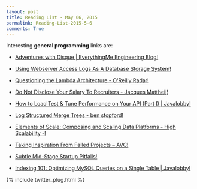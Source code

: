 ```yaml
---
layout: post
title: Reading List - May 06, 2015
permalink: Reading-List-2015-5-6
comments: True
---
```



Interesting **general programming** links are:
    
    
* <a href="http://geeks.everything.me/2015/05/03/adventures-with-disque/?utm_content=buffer37fba&amp;utm_medium=social&amp;utm_source=twitter.com&amp;utm_campaign=buffer" target="_blank">Adventures with Disque | EverythingMe Engineering Blog!</a>
    
    
* <a href="https://ma.ttias.be/using-webserver-access-logs-as-a-database-storage-system/?hn&amp;utm_content=buffer4e590&amp;utm_medium=social&amp;utm_source=twitter.com&amp;utm_campaign=buffer" target="_blank">Using Webserver Access Logs As A Database Storage System!</a>
    
    
* <a href="http://radar.oreilly.com/2014/07/questioning-the-lambda-architecture.html" target="_blank">Questioning the Lambda Architecture - O'Reilly Radar!</a>
    
    
* <a href="http://jacquesmattheij.com/do-not-disclose-your-salary-to-recruiters?utm_content=buffer4cf58&amp;utm_medium=social&amp;utm_source=twitter.com&amp;utm_campaign=buffer" target="_blank">Do Not Disclose Your Salary To Recruiters - Jacques Mattheij!</a>
    
    
* <a href="http://java.dzone.com/articles/how-load-test-tune-performance?utm_content=buffere2631&amp;utm_medium=social&amp;utm_source=twitter.com&amp;utm_campaign=buffer" target="_blank">How to Load Test & Tune Performance on Your API (Part I) | Javalobby!</a>
    
    
* <a href="http://www.benstopford.com/2015/02/14/log-structured-merge-trees/" target="_blank">Log Structured Merge Trees - ben stopford!</a>
    
    
* <a href="http://highscalability.com/blog/2015/5/4/elements-of-scale-composing-and-scaling-data-platforms.html?utm_content=buffer929d9&amp;utm_medium=social&amp;utm_source=twitter.com&amp;utm_campaign=buffer" target="_blank">Elements of Scale: Composing and Scaling Data Platforms - High Scalability -!</a>
    
    
* <a href="http://avc.com/2015/05/taking-inspiration-from-failed-projects/?utm_content=bufferdb018&amp;utm_medium=social&amp;utm_source=twitter.com&amp;utm_campaign=buffer" target="_blank">Taking Inspiration From Failed Projects – AVC!</a>
    
    
* <a href="http://foundersatwork.posthaven.com/subtle-mid-stage-pitfalls" target="_blank">Subtle Mid-Stage Startup Pitfalls!</a>
    
    
* <a href="http://java.dzone.com/articles/indexing-101-optimizing-mysql?utm_content=bufferc00d4&amp;utm_medium=social&amp;utm_source=twitter.com&amp;utm_campaign=buffer" target="_blank">Indexing 101: Optimizing MySQL Queries on a Single Table | Javalobby!</a>
    


{% include twitter_plug.html %}